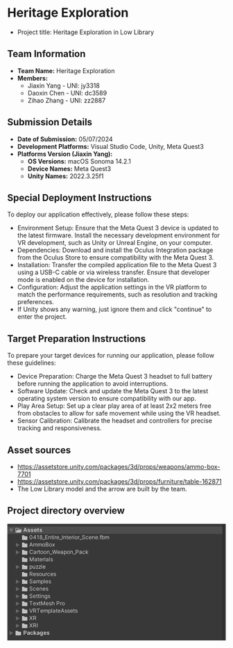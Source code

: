 # Heritage Exploration
- Project title: Heritage Exploration in Low Library


## Team Information
- **Team Name:** Heritage Exploration
- **Members:**
  - Jiaxin Yang - UNI: jy3318
  - Daoxin Chen - UNI: dc3589
  - Zihao Zhang - UNI: zz2887

## Submission Details
- **Date of Submission:** 05/07/2024
- **Development Platforms:** Visual Studio Code, Unity, Meta Quest3
- **Platforms Version (Jiaxin Yang):** 
  - **OS Versions:** macOS Sonoma 14.2.1
  - **Device Names:** Meta Quest3
  - **Unity Names:** 2022.3.25f1

## Special Deployment Instructions
To deploy our application effectively, please follow these steps:

- Environment Setup: Ensure that the Meta Quest 3 device is updated to the latest firmware. Install the necessary development environment for VR development, such as Unity or Unreal Engine, on your computer.
- Dependencies: Download and install the Oculus Integration package from the Oculus Store to ensure compatibility with the Meta Quest 3.
- Installation: Transfer the compiled application file to the Meta Quest 3 using a USB-C cable or via wireless transfer. Ensure that developer mode is enabled on the device for installation.
- Configuration: Adjust the application settings in the VR platform to match the performance requirements, such as resolution and tracking preferences.
- If Unity shows any warning, just ignore them and click "continue" to enter the project.

## Target Preparation Instructions
To prepare your target devices for running our application, please follow these guidelines:

- Device Preparation: Charge the Meta Quest 3 headset to full battery before running the application to avoid interruptions.
- Software Update: Check and update the Meta Quest 3 to the latest operating system version to ensure compatibility with our app.
- Play Area Setup: Set up a clear play area of at least 2x2 meters free from obstacles to allow for safe movement while using the VR headset.
- Sensor Calibration: Calibrate the headset and controllers for precise tracking and responsiveness.

## Asset sources
- https://assetstore.unity.com/packages/3d/props/weapons/ammo-box-7701
- https://assetstore.unity.com/packages/3d/props/furniture/table-162871
- The Low Library model and the arrow are built by the team.

## Project directory overview
![Low Library](screenshot/directory.png "Project directory overview")

